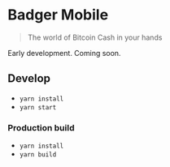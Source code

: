 # Badger Mobile

> The world of Bitcoin Cash in your hands

Early development.  Coming soon.


## Develop

- `yarn install`
- `yarn start`

### Production build

- `yarn install`
- `yarn build`
